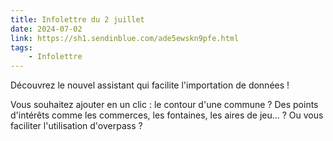 ```yaml
---
title: Infolettre du 2 juillet
date: 2024-07-02
link: https://sh1.sendinblue.com/ade5ewskn9pfe.html
tags:
    - Infolettre
---
```


Découvrez le nouvel assistant qui facilite l'importation de données !

Vous souhaitez ajouter en un clic : le contour d'une commune ? Des points d'intérêts comme les commerces, les fontaines, les aires de jeu… ? Ou vous faciliter l'utilisation d'overpass ?
